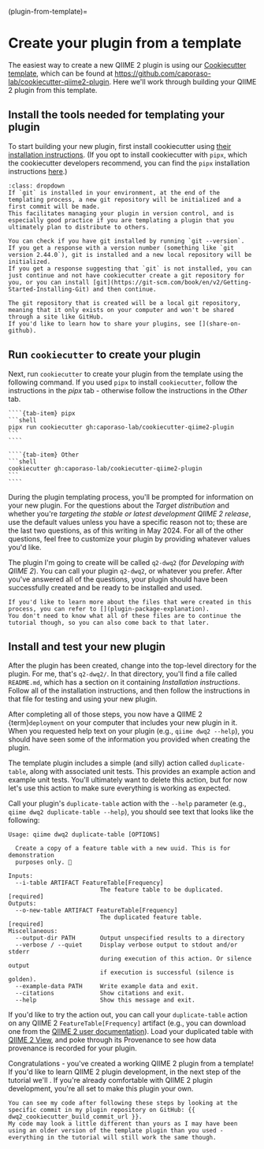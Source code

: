 (plugin-from-template)=
# Create your plugin from a template

The easiest way to create a new QIIME 2 plugin is using our [Cookiecutter template](https://cookiecutter.readthedocs.io/en/stable/), which can be found at https://github.com/caporaso-lab/cookiecutter-qiime2-plugin.
Here we'll work through building your QIIME 2 plugin from this template.

## Install the tools needed for templating your plugin

To start building your new plugin, first install cookiecutter using [their installation instructions](https://cookiecutter.readthedocs.io/en/stable/README.html#installation). (If you opt to install cookiecutter with `pipx`, which the cookiecutter developers recommend, you can find the `pipx` installation instructions [here](https://pipx.pypa.io/stable/).)

```{admonition} Optionally initialize a git repository during plugin templating
:class: dropdown
If `git` is installed in your environment, at the end of the templating process, a new git repository will be initialized and a first commit will be made.
This facilitates managing your plugin in version control, and is especially good practice if you are templating a plugin that you ultimately plan to distribute to others.

You can check if you have git installed by running `git --version`.
If you get a response with a version number (something like `git version 2.44.0`), git is installed and a new local repository will be initialized.
If you get a response suggesting that `git` is not installed, you can just continue and not have cookiecutter create a git repository for you, or you can install [git](https://git-scm.com/book/en/v2/Getting-Started-Installing-Git) and then continue.

The git repository that is created will be a local git repository, meaning that it only exists on your computer and won't be shared through a site like GitHub.
If you'd like to learn how to share your plugins, see [](share-on-github).
```

## Run `cookiecutter` to create your plugin

Next, run `cookiecutter` to create your plugin from the template using the following command.
If you used `pipx` to install `cookiecutter`, follow the instructions in the *pipx* tab - otherwise follow the instructions in the *Other* tab.

`````{tab-set}
````{tab-item} pipx
```shell
pipx run cookiecutter gh:caporaso-lab/cookiecutter-qiime2-plugin
```
````

````{tab-item} Other
```shell
cookiecutter gh:caporaso-lab/cookiecutter-qiime2-plugin
```
````
`````

During the plugin templating process, you'll be prompted for information on your new plugin.
For the questions about the *Target distribution* and whether you're *targeting the stable or latest development QIIME 2 release*, use the default values unless you have a specific reason not to; these are the last two questions, as of this writing in May 2024.
For all of the other questions, feel free to customize your plugin by providing whatever values you'd like.

The plugin I'm going to create will be called `q2-dwq2` (for *Developing with QIIME 2*). You can call your plugin `q2-dwq2`, or whatever you prefer.
After you've answered all of the questions, your plugin should have been successfully created and be ready to be installed and used.

```{note}
If you'd like to learn more about the files that were created in this process, you can refer to [](plugin-package-explanation).
You don't need to know what all of these files are to continue the tutorial though, so you can also come back to that later.
```

## Install and test your new plugin

After the plugin has been created, change into the top-level directory for the plugin.
For me, that's `q2-dwq2/`.
In that directory, you'll find a file called `README.md`, which has a section on it containing *Installation instructions*.
Follow all of the installation instructions, and then follow the instructions in that file for testing and using your new plugin.

After completing all of those steps, you now have a QIIME 2 {term}`deployment` on your computer that includes your new plugin in it.
When you requested help text on your plugin (e.g., `qiime dwq2 --help`), you should have seen some of the information you provided when creating the plugin.

The template plugin includes a simple (and silly) action called `duplicate-table`, along with associated unit tests.
This provides an example action and example unit tests.
You'll ultimately want to delete this action, but for now let's use this action to make sure everything is working as expected.

Call your plugin's `duplicate-table` action with the `--help` parameter (e.g., `qiime dwq2 duplicate-table --help`), you should see text that looks like the following:

```shell
Usage: qiime dwq2 duplicate-table [OPTIONS]

  Create a copy of a feature table with a new uuid. This is for demonstration
  purposes only. 🧐

Inputs:
  --i-table ARTIFACT FeatureTable[Frequency]
                          The feature table to be duplicated.       [required]
Outputs:
  --o-new-table ARTIFACT FeatureTable[Frequency]
                          The duplicated feature table.             [required]
Miscellaneous:
  --output-dir PATH       Output unspecified results to a directory
  --verbose / --quiet     Display verbose output to stdout and/or stderr
                          during execution of this action. Or silence output
                          if execution is successful (silence is golden).
  --example-data PATH     Write example data and exit.
  --citations             Show citations and exit.
  --help                  Show this message and exit.
```

If you'd like to try the action out, you can call your `duplicate-table` action on any QIIME 2 `FeatureTable[Frequency]` artifact (e.g., you can download one from the [QIIME 2 user documentation](https://docs.qiime2.org)).
Load your duplicated table with [QIIME 2 View](https://view.qiime2.org), and poke through its Provenance to see how data provenance is recorded for your plugin.

Congratulations - you've created a working QIIME 2 plugin from a template!
If you'd like to learn QIIME 2 plugin development, in the next step of the tutorial we'll [](add-nw-align-method).
If you're already comfortable with QIIME 2 plugin development, you're all set to make this plugin your own.

```{tip}
You can see my code after following these steps by looking at the specific commit in my plugin repository on GitHub: {{ dwq2_cookiecutter_build_commit_url }}.
My code may look a little different than yours as I may have been using an older version of the template plugin than you used - everything in the tutorial will still work the same though.
```